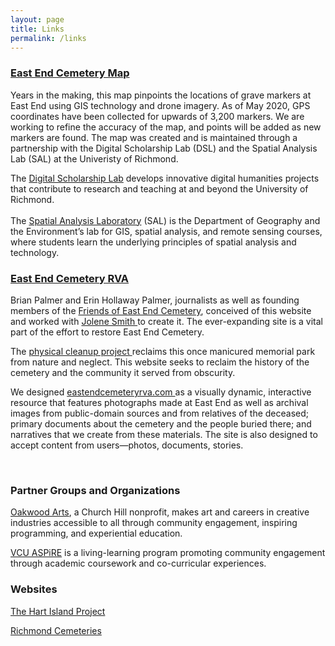 ```yaml
---
layout: page
title: Links
permalink: /links
---
```

### [East End Cemetery Map](https://dsl.richmond.edu/eastend/#loc=18/37.53651812109586/-77.387872338295)

Years in the making, this map pinpoints the locations of grave markers at East End using GIS technology and drone imagery. As of May 2020, GPS coordinates have been collected for upwards of 3,200 markers. We are working to refine the accuracy of the map, and points will be added as new markers are found. The map was created and is maintained through a partnership with the Digital Scholarship Lab (DSL) and the Spatial Analysis Lab (SAL) at the Univeristy of Richmond.

The [Digital Scholarship Lab](https://dsl.richmond.edu/) develops innovative digital humanities projects that contribute to research and teaching at and beyond the University of Richmond.\
\
The [Spatial Analysis Laboratory](https://geography.richmond.edu/spatial-analysis-lab/) (SAL) is the Department of Geography and the Environment’s lab for GIS, spatial analysis, and remote sensing courses, where students learn the underlying principles of spatial analysis and technology.

### [East End Cemetery RVA](https://eastendcemeteryrva.com/)

Brian Palmer and Erin Hollaway Palmer, journalists as well as founding members of the [Friends of East End Cemetery](https://friendsofeastend.com/), conceived of this website and worked with [Jolene Smith ](https://jolenesmith.net/post/eecwp/)to create it. The ever-expanding site is a vital part of the effort to restore East End Cemetery.

The [physical cleanup project ](https://eastendcemetery.wordpress.com/)reclaims this once manicured memorial park from nature and neglect. This website seeks to reclaim the history of the cemetery and the community it served from obscurity.

We designed [eastendcemeteryrva.com ](http://eastendcemeteryrva.com/)as a visually dynamic, interactive resource that features photographs made at East End as well as archival images from public-domain sources and from relatives of the deceased; primary documents about the cemetery and the people buried there; and narratives that we create from these materials. The site is also designed to accept content from users—photos, documents, stories.

<br>

### Partner Groups and Organizations

[Oakwood Arts](https://oakwoodarts.org/), a Church Hill nonprofit, makes art and careers in creative industries accessible to all through community engagement, inspiring programming, and experiential education.

[VCU ASPiRE](https://aspire.vcu.edu/) is a living-learning program promoting community engagement through academic coursework and co-curricular experiences.

### Websites

[The Hart Island Project](https://www.hartisland.net/)



[Richmond Cemeteries](https://www.richmondcemeteries.org/)